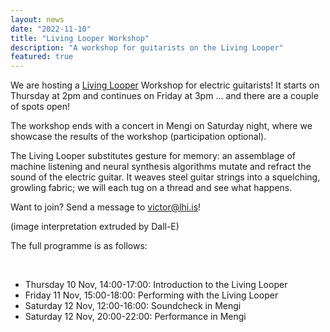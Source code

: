 ```yaml
---
layout: news
date: "2022-11-10"
title: "Living Looper Workshop"
description: "A workshop for guitarists on the Living Looper"
featured: true
---
```


<script>
  import CaptionedImage from "../../components/Images/CaptionedImage.svelte"
</script>


<CaptionedImage
  src="events/livinglooper.jpg"
  alt="An AI generated interpretation of the Living Looper."
  caption="Intelligent Instruments Lab are giving a workshop on the Living Looper."/>

We are hosting a <a href="/research/livinglooper">Living Looper</a> Workshop for electric guitarists! It  starts on Thursday at 2pm and continues on Friday at 3pm ... and there are a couple of spots open! 

The workshop ends with a concert in Mengi on Saturday night, where we showcase the results of the workshop (participation optional). 

The Living Looper substitutes gesture for memory: an assemblage of machine listening and neural synthesis algorithms mutate and refract the sound of the electric guitar. It weaves steel guitar strings into a squelching, growling fabric; we will each tug on a thread and see what happens.

Want to join? Send a message to victor@lhi.is!

(image interpretation extruded by Dall-E)

The full programme is as follows:

<br>

<ul>
  <li>Thursday 10 Nov, 14:00-17:00: Introduction to the Living Looper</li>
  <li>Friday 11 Nov, 15:00-18:00: Performing with the Living Looper</li>
  <li>Saturday 12 Nov, 12:00-16:00: Soundcheck in Mengi</li>
  <li>Saturday 12 Nov, 20:00-22:00: Performance in Mengi</li>
</ul>

<br>
